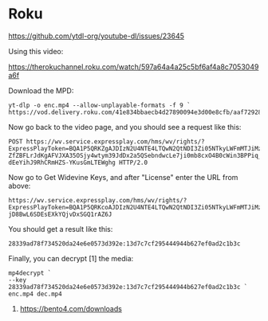 # Roku

https://github.com/ytdl-org/youtube-dl/issues/23645

Using this video:

https://therokuchannel.roku.com/watch/597a64a4a25c5bf6af4a8c7053049a6f

Download the MPD:

~~~
yt-dlp -o enc.mp4 --allow-unplayable-formats -f 9 `
https://vod.delivery.roku.com/41e834bbaecb4d27890094e3d00e8cfb/aaf72928242741a6ab8d0dfefbd662ca/87fe48887c78431d823a845b377a0c0f/index.mpd
~~~

Now go back to the video page, and you should see a request like this:

~~~
POST https://wv.service.expressplay.com/hms/wv/rights/?ExpressPlayToken=BQA1P5QRKZgAJDIzN2U4NTE4LTQwN2QtNDI3Zi05NTkyLWFmMTJiMzRkMmU0NwAAAIBW-ZfZBFLrJdKgAFVJXA35OSjy4wtym39JdDx2a5QSebndwcLe7ji0mb8cxO4B0cWin3BPPiq_Xb1X1siMd9EnP4FhzcZu4yaWkM7q0kmgnRY5IcY1oZmiYYDWaNE7wKnDQWhrZKK_wmTDca9xwL19y3M4WASKwsnYr5WEj-dEeYihJ9RhCRmHZS-YKusGmLTEWghg HTTP/2.0
~~~

Now go to Get Widevine Keys, and after "License" enter the URL from above:

~~~
https://wv.service.expressplay.com/hms/wv/rights/?ExpressPlayToken=BQA1P5QRKcoAJDIzN2U4NTE4LTQwN2QtNDI3Zi05NTkyLWFmMTJiMzRkMmU0NwAAAIDnFzZs94Ig6XMgvBctSEO07eLZilJFfEdyMSl2GO2dt1QbpyMfjY0T1fY34jcGNH2OvTvOa2GDjkrj0sGVhPfBGwhPy5JzpfyIKDGZ0uwEb3710A_j4V87rQpHdufzhZeJoCeNjS6duPqmABFy91sH9CBRnsBBCtCdRsrBBp-jD8BwL6SDEsEXkYQjvDxSGQ1rAZ6J
~~~

You should get a result like this:

~~~
28339ad78f734520da24e6e0573d392e:13d7c7cf295444944b627ef0ad2c1b3c
~~~

Finally, you can decrypt [1] the media:

~~~
mp4decrypt `
--key 28339ad78f734520da24e6e0573d392e:13d7c7cf295444944b627ef0ad2c1b3c `
enc.mp4 dec.mp4
~~~

1. https://bento4.com/downloads
